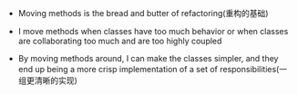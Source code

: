 + Moving methods is the bread and butter of refactoring(重构的基础)

+ I move methods when classes have too much behavior or when classes are collaborating too much and are too highly coupled
+ By moving methods around, I can make the classes simpler, and they end up being a more crisp implementation of a set of responsibilities(一组更清晰的实现)
